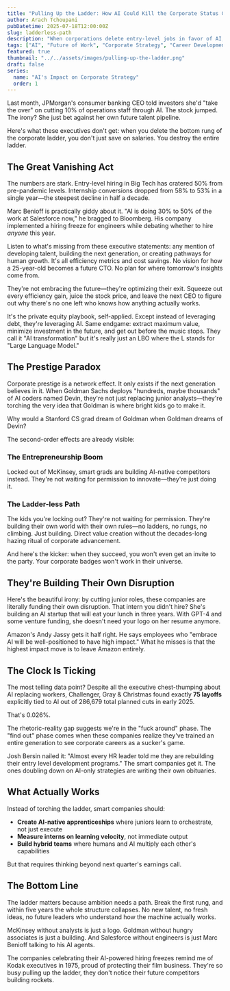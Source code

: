 ```yaml
---
title: "Pulling Up the Ladder: How AI Could Kill the Corporate Status Game"
author: Arach Tchoupani
pubDatetime: 2025-07-18T12:00:00Z
slug: ladderless-path
description: "When corporations delete entry-level jobs in favor of AI, they're not just saving money—they're destroying their own future. The kids they're locking out? They're building the companies that will eat them alive."
tags: ["AI", "Future of Work", "Corporate Strategy", "Career Development"]
featured: true
thumbnail: "../../assets/images/pulling-up-the-ladder.png"
draft: false
series:
  name: "AI's Impact on Corporate Strategy"
  order: 1
---
```


Last month, JPMorgan's consumer banking CEO told investors she'd "take the over" on cutting 10% of operations staff through AI. The stock jumped. The irony? She just bet against her own future talent pipeline.

Here's what these executives don't get: when you delete the bottom rung of the corporate ladder, you don't just save on salaries. You destroy the entire ladder.

## The Great Vanishing Act

The numbers are stark. Entry-level hiring in Big Tech has cratered 50% from pre-pandemic levels. Internship conversions dropped from 58% to 53% in a single year—the steepest decline in half a decade.

Marc Benioff is practically giddy about it. "AI is doing 30% to 50% of the work at Salesforce now," he bragged to Bloomberg. His company implemented a hiring freeze for engineers while debating whether to hire *anyone* this year.

Listen to what's missing from these executive statements: any mention of developing talent, building the next generation, or creating pathways for human growth. It's all efficiency metrics and cost savings. No vision for how a 25-year-old becomes a future CTO. No plan for where tomorrow's insights come from.

They're not embracing the future—they're optimizing their exit. Squeeze out every efficiency gain, juice the stock price, and leave the next CEO to figure out why there's no one left who knows how anything actually works.

It's the private equity playbook, self-applied. Except instead of leveraging debt, they're leveraging AI. Same endgame: extract maximum value, minimize investment in the future, and get out before the music stops. They call it "AI transformation" but it's really just an LBO where the L stands for "Large Language Model."

## The Prestige Paradox

Corporate prestige is a network effect. It only exists if the next generation believes in it. When Goldman Sachs deploys "hundreds, maybe thousands" of AI coders named Devin, they're not just replacing junior analysts—they're torching the very idea that Goldman is where bright kids go to make it.

Why would a Stanford CS grad dream of Goldman when Goldman dreams of Devin?

The second-order effects are already visible:

### The Entrepreneurship Boom
Locked out of McKinsey, smart grads are building AI-native competitors instead. They're not waiting for permission to innovate—they're just doing it.

### The Ladder-less Path
The kids you're locking out? They're not waiting for permission. They're building their own world with their own rules—no ladders, no rungs, no climbing. Just building. Direct value creation without the decades-long hazing ritual of corporate advancement. 

And here's the kicker: when they succeed, you won't even get an invite to the party. Your corporate badges won't work in their universe.

## They're Building Their Own Disruption

Here's the beautiful irony: by cutting junior roles, these companies are literally funding their own disruption. That intern you didn't hire? She's building an AI startup that will eat your lunch in three years. With GPT-4 and some venture funding, she doesn't need your logo on her resume anymore.

Amazon's Andy Jassy gets it half right. He says employees who "embrace AI will be well-positioned to have high impact." What he misses is that the highest impact move is to leave Amazon entirely.

## The Clock Is Ticking

The most telling data point? Despite all the executive chest-thumping about AI replacing workers, Challenger, Gray & Christmas found exactly **75 layoffs** explicitly tied to AI out of 286,679 total planned cuts in early 2025.

That's 0.026%.

The rhetoric-reality gap suggests we're in the "fuck around" phase. The "find out" phase comes when these companies realize they've trained an entire generation to see corporate careers as a sucker's game.

Josh Bersin nailed it: "Almost every HR leader told me they are rebuilding their entry level development programs." The smart companies get it. The ones doubling down on AI-only strategies are writing their own obituaries.

## What Actually Works

Instead of torching the ladder, smart companies should:

- **Create AI-native apprenticeships** where juniors learn to orchestrate, not just execute
- **Measure interns on learning velocity**, not immediate output
- **Build hybrid teams** where humans and AI multiply each other's capabilities

But that requires thinking beyond next quarter's earnings call.

## The Bottom Line

The ladder matters because ambition needs a path. Break the first rung, and within five years the whole structure collapses. No new talent, no fresh ideas, no future leaders who understand how the machine actually works.

McKinsey without analysts is just a logo. Goldman without hungry associates is just a building. And Salesforce without engineers is just Marc Benioff talking to his AI agents.

The companies celebrating their AI-powered hiring freezes remind me of Kodak executives in 1975, proud of protecting their film business. They're so busy pulling up the ladder, they don't notice their future competitors building rockets.